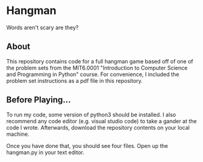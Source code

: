# Hangman
Words aren't scary are they?

## About
This repository contains code for a full hangman game based off of one of the problem sets from the MIT6.0001 "Introduction to Computer Science and Programming in Python" course. For convenience, I included the problem set instructions as a pdf file in this repository. 

## Before Playing...
To run my code, some version of python3 should be installed. I also recommend any code editor (e.g. visual studio code) to take a gander at the code I wrote. Afterwards, download the repository contents on your local machine. 

Once you have done that, you should see four files. Open up the hangman.py in your text editor. 
